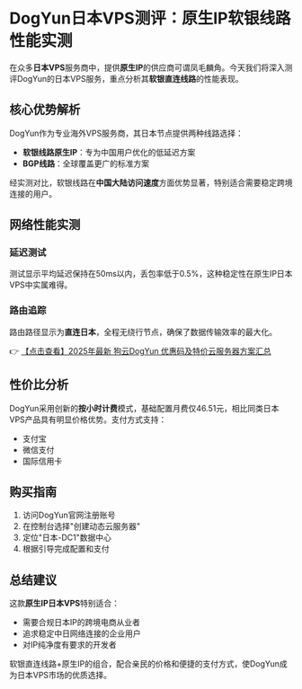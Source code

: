 # DogYun日本VPS测评：原生IP软银线路性能实测

在众多**日本VPS**服务商中，提供**原生IP**的供应商可谓凤毛麟角。今天我们将深入测评DogYun的日本VPS服务，重点分析其**软银直连线路**的性能表现。

## 核心优势解析

DogYun作为专业海外VPS服务商，其日本节点提供两种线路选择：
- **软银线路原生IP**：专为中国用户优化的低延迟方案
- **BGP线路**：全球覆盖更广的标准方案

经实测对比，软银线路在**中国大陆访问速度**方面优势显著，特别适合需要稳定跨境连接的用户。

## 网络性能实测

### 延迟测试
测试显示平均延迟保持在50ms以内，丢包率低于0.5%，这种稳定性在原生IP日本VPS中实属难得。

### 路由追踪
路由路径显示为**直连日本**，全程无绕行节点，确保了数据传输效率的最大化。

👉 [【点击查看】2025年最新 狗云DogYun 优惠码及特价云服务器方案汇总](https://bit.ly/DogYun)

## 性价比分析

DogYun采用创新的**按小时计费**模式，基础配置月费仅46.51元，相比同类日本VPS产品具有明显价格优势。支付方式支持：
- 支付宝
- 微信支付
- 国际信用卡

## 购买指南

1. 访问DogYun官网注册账号
2. 在控制台选择"创建动态云服务器"
3. 定位"日本-DC1"数据中心
4. 根据引导完成配置和支付

## 总结建议

这款**原生IP日本VPS**特别适合：
- 需要合规日本IP的跨境电商从业者
- 追求稳定中日网络连接的企业用户
- 对IP纯净度有要求的开发者

软银直连线路+原生IP的组合，配合亲民的价格和便捷的支付方式，使DogYun成为日本VPS市场的优质选择。
